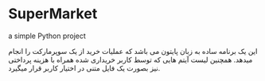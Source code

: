 # SuperMarket
a simple Python project

این یک برنامه ساده به زبان پایتون می باشد که عملیات خرید از یک سوپرمارکت را انجام میدهد. همچنین لیست آیتم هایی که توسط کاربر خریداری شده همراه با هزینه پرداختی نیز بصورت یک فایل متنی در اختیار کاربر قرار میگیرد.